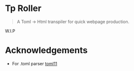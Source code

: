 # Tp Roller

> A Toml -> Html transpiler for quick webpage production.

W.I.P

# Acknowledgements
- For .toml parser
[toml11](https://github.com/ToruNiina/toml11?tab=readme-ov-file)
